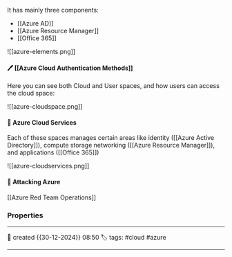 
It has mainly three components:

- [[Azure AD]]
- [[Azure Resource Manager]]
- [[Office 365]]

![[azure-elements.png]]


#### 🖊️ [[Azure Cloud Authentication Methods]]

Here you can see both Cloud and User spaces, and how users can access the cloud space:

![[azure-cloudspace.png]]

#### 📔 Azure Cloud Services

Each of these spaces manages certain areas like identity ([[Azure Active Directory]]), compute storage networking ([[Azure Resource Manager]]), and applications ([[Office 365]])

![[azure-cloudservices.png]]

####  📗 Attacking Azure

[[Azure Red Team Operations]]


### Properties
---
📆 created   {{30-12-2024}} 08:50
🏷️ tags: #cloud #azure 

---

